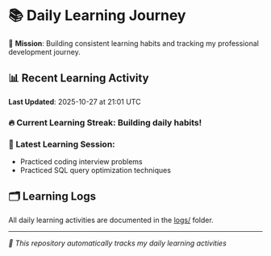 # 📚 Daily Learning Journey

🎯 **Mission**: Building consistent learning habits and tracking my professional development journey.

## 📊 Recent Learning Activity

**Last Updated**: 2025-10-27 at 21:01 UTC

### 🔥 Current Learning Streak: Building daily habits!

### 📝 Latest Learning Session:
- Practiced coding interview problems
- Practiced SQL query optimization techniques

## 🗂️ Learning Logs

All daily learning activities are documented in the [logs/](./logs/) folder.

---
*🤖 This repository automatically tracks my daily learning activities*
